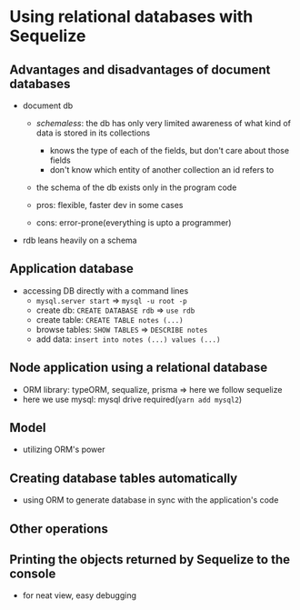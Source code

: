 # Using relational databases with Sequelize

## Advantages and disadvantages of document databases
- document db
  - *schemaless*: the db has only very limited awareness of what kind of data is stored in its collections
    - knows the type of each of the fields, but don't care about those fields
    - don't know which entity of another collection an id refers to 
  - the schema of the db exists only in the program code

  - pros: flexible, faster dev in some cases
  - cons: error-prone(everything is upto a programmer)

- rdb leans heavily on a schema

## Application database
- accessing DB directly with a command lines
  - `mysql.server start` => `mysql -u root -p`
  - create db: `CREATE DATABASE rdb` => `use rdb`
  - create table: `CREATE TABLE notes (...)`
  - browse tables: `SHOW TABLES` => `DESCRIBE notes`
  - add data: `insert into notes (...) values (...)`

## Node application using a relational database
- ORM library: typeORM, sequalize, prisma => here we follow sequelize
- here we use mysql: mysql drive required(`yarn add mysql2`)

## Model
- utilizing ORM's power

## Creating database tables automatically
- using ORM to generate database in sync with the application's code

## Other operations

## Printing the objects returned by Sequelize to the console
- for neat view, easy debugging
